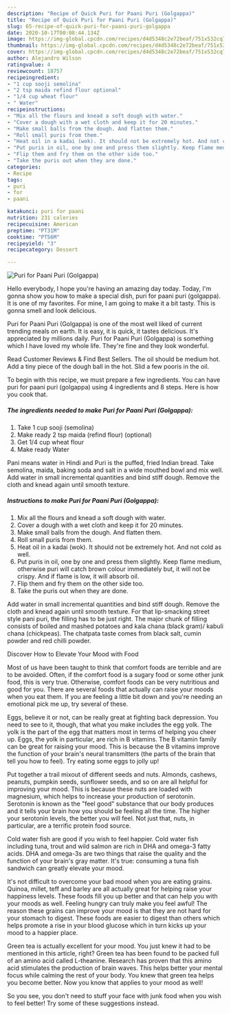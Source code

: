 ```yaml
---
description: "Recipe of Quick Puri for Paani Puri (Golgappa)"
title: "Recipe of Quick Puri for Paani Puri (Golgappa)"
slug: 65-recipe-of-quick-puri-for-paani-puri-golgappa
date: 2020-10-17T00:08:44.134Z
image: https://img-global.cpcdn.com/recipes/d4d5348c2e72beaf/751x532cq70/puri-for-paani-puri-golgappa-recipe-main-photo.jpg
thumbnail: https://img-global.cpcdn.com/recipes/d4d5348c2e72beaf/751x532cq70/puri-for-paani-puri-golgappa-recipe-main-photo.jpg
cover: https://img-global.cpcdn.com/recipes/d4d5348c2e72beaf/751x532cq70/puri-for-paani-puri-golgappa-recipe-main-photo.jpg
author: Alejandro Wilson
ratingvalue: 4
reviewcount: 18757
recipeingredient:
- "1 cup sooji semolina"
- "2 tsp maida refind flour optional"
- "1/4 cup wheat flour"
- " Water"
recipeinstructions:
- "Mix all the flours and knead a soft dough with water."
- "Cover a dough with a wet cloth and keep it for 20 minutes."
- "Make small balls from the dough. And flatten them."
- "Roll small puris from them."
- "Heat oil in a kadai (wok). It should not be extremely hot. And not cold as well."
- "Put puris in oil, one by one and press them slightly. Keep flame medium, otherwise puri will catch brown colour immediately but, it will not be crispy. And if flame is low, it will absorb oil."
- "Flip them and fry them on the other side too."
- "Take the puris out when they are done."
categories:
- Recipe
tags:
- puri
- for
- paani

katakunci: puri for paani 
nutrition: 231 calories
recipecuisine: American
preptime: "PT31M"
cooktime: "PT56M"
recipeyield: "3"
recipecategory: Dessert

---
```



![Puri for Paani Puri (Golgappa)](https://img-global.cpcdn.com/recipes/d4d5348c2e72beaf/751x532cq70/puri-for-paani-puri-golgappa-recipe-main-photo.jpg)

Hello everybody, I hope you're having an amazing day today. Today, I'm gonna show you how to make a special dish, puri for paani puri (golgappa). It is one of my favorites. For mine, I am going to make it a bit tasty. This is gonna smell and look delicious.

Puri for Paani Puri (Golgappa) is one of the most well liked of current trending meals on earth. It is easy, it is quick, it tastes delicious. It's appreciated by millions daily. Puri for Paani Puri (Golgappa) is something which I have loved my whole life. They're fine and they look wonderful.

Read Customer Reviews &amp; Find Best Sellers. The oil should be medium hot. Add a tiny piece of the dough ball in the hot. Slid a few pooris in the oil.


To begin with this recipe, we must prepare a few ingredients. You can have puri for paani puri (golgappa) using 4 ingredients and 8 steps. Here is how you cook that.

<!--inarticleads1-->

##### The ingredients needed to make Puri for Paani Puri (Golgappa):

1. Take 1 cup sooji (semolina)
1. Make ready 2 tsp maida (refind flour) (optional)
1. Get 1/4 cup wheat flour
1. Make ready  Water


Pani means water in Hindi and Puri is the puffed, fried Indian bread. Take semolina, maida, baking soda and salt in a wide mouthed bowl and mix well. Add water in small incremental quantities and bind stiff dough. Remove the cloth and knead again until smooth texture. 

<!--inarticleads2-->

##### Instructions to make Puri for Paani Puri (Golgappa):

1. Mix all the flours and knead a soft dough with water.
1. Cover a dough with a wet cloth and keep it for 20 minutes.
1. Make small balls from the dough. And flatten them.
1. Roll small puris from them.
1. Heat oil in a kadai (wok). It should not be extremely hot. And not cold as well.
1. Put puris in oil, one by one and press them slightly. Keep flame medium, otherwise puri will catch brown colour immediately but, it will not be crispy. And if flame is low, it will absorb oil.
1. Flip them and fry them on the other side too.
1. Take the puris out when they are done.


Add water in small incremental quantities and bind stiff dough. Remove the cloth and knead again until smooth texture. For that lip-smacking street style pani puri, the filling has to be just right. The major chunk of filling consists of boiled and mashed potatoes and kala chana (black gram)/ kabuli chana (chickpeas). The chatpata taste comes from black salt, cumin powder and red chilli powder. 

Discover How to Elevate Your Mood with Food


Most of us have been taught to think that comfort foods are terrible and are to be avoided. Often, if the comfort food is a sugary food or some other junk food, this is very true. Otherwise, comfort foods can be very nutritious and good for you. There are several foods that actually can raise your moods when you eat them. If you are feeling a little bit down and you're needing an emotional pick me up, try several of these.

Eggs, believe it or not, can be really great at fighting back depression. You need to see to it, though, that what you make includes the egg yolk. The yolk is the part of the egg that matters most in terms of helping you cheer up. Eggs, the yolk in particular, are rich in B vitamins. The B vitamin family can be great for raising your mood. This is because the B vitamins improve the function of your brain's neural transmitters (the parts of the brain that tell you how to feel). Try eating some eggs to jolly up!

Put together a trail mixout of different seeds and nuts. Almonds, cashews, peanuts, pumpkin seeds, sunflower seeds, and so on are all helpful for improving your mood. This is because these nuts are loaded with magnesium, which helps to increase your production of serotonin. Serotonin is known as the "feel good" substance that our body produces and it tells your brain how you should be feeling all the time. The higher your serotonin levels, the better you will feel. Not just that, nuts, in particular, are a terrific protein food source.

Cold water fish are good if you wish to feel happier. Cold water fish including tuna, trout and wild salmon are rich in DHA and omega-3 fatty acids. DHA and omega-3s are two things that raise the quality and the function of your brain's gray matter. It's true: consuming a tuna fish sandwich can greatly elevate your mood. 

It's not difficult to overcome your bad mood when you are eating grains. Quinoa, millet, teff and barley are all actually great for helping raise your happiness levels. These foods fill you up better and that can help you with your moods as well. Feeling hungry can truly make you feel awful! The reason these grains can improve your mood is that they are not hard for your stomach to digest. These foods are easier to digest than others which helps promote a rise in your blood glucose which in turn kicks up your mood to a happier place.

Green tea is actually excellent for your mood. You just knew it had to be mentioned in this article, right? Green tea has been found to be packed full of an amino acid called L-theanine. Research has proven that this amino acid stimulates the production of brain waves. This helps better your mental focus while calming the rest of your body. You knew that green tea helps you become better. Now you know that applies to your mood as well!

So you see, you don't need to stuff your face with junk food when you wish to feel better! Try  some  of  these  suggestions  instead.

